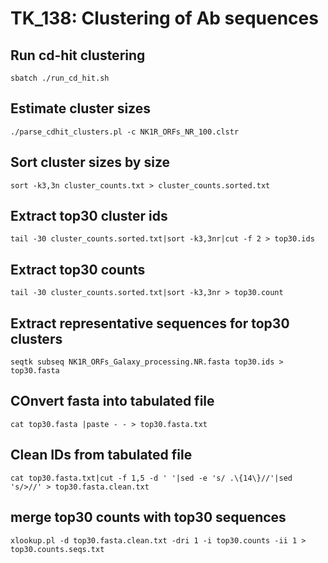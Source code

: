 # TK_138: Clustering of Ab sequences

## Run cd-hit clustering
```
sbatch ./run_cd_hit.sh
```

## Estimate cluster sizes
```
./parse_cdhit_clusters.pl -c NK1R_ORFs_NR_100.clstr
```

## Sort cluster sizes by size
```
sort -k3,3n cluster_counts.txt > cluster_counts.sorted.txt
```

## Extract top30 cluster ids
```
tail -30 cluster_counts.sorted.txt|sort -k3,3nr|cut -f 2 > top30.ids
```

## Extract top30 counts
```
tail -30 cluster_counts.sorted.txt|sort -k3,3nr > top30.count
```

## Extract representative sequences for top30 clusters
```
seqtk subseq NK1R_ORFs_Galaxy_processing.NR.fasta top30.ids > top30.fasta
```

## COnvert fasta into tabulated file
```
cat top30.fasta |paste - - > top30.fasta.txt
```

## Clean IDs from tabulated file
```
cat top30.fasta.txt|cut -f 1,5 -d ' '|sed -e 's/ .\{14\}//'|sed 's/>//' > top30.fasta.clean.txt
```

## merge top30 counts with top30 sequences
```
xlookup.pl -d top30.fasta.clean.txt -dri 1 -i top30.counts -ii 1 > top30.counts.seqs.txt
```

  

